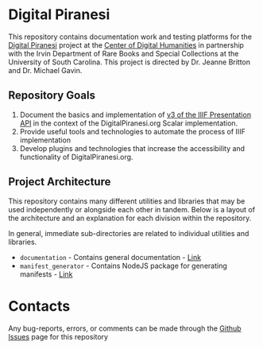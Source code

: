 # Digital Piranesi

This repository contains documentation work and testing platforms for the [Digital Piranesi](http://digitalpiranesi.org/) project at the [Center of Digital Humanities](https://sc.edu/about/centers/digital_humanities/projects/digital_piranesi.php) in partnership with the Irvin Department of Rare Books and Special Collections at the University of South Carolina. This project is directed by Dr. Jeanne Britton and Dr. Michael Gavin.

## Repository Goals
1. Document the basics and implementation of [v3 of the IIIF Presentation API](https://iiif.io/api/presentation/3.0/) in the context of the DigitalPiranesi.org Scalar implementation.
2. Provide useful tools and technologies to automate the process of IIIF implementation
3. Develop plugins and technologies that increase the accessibility and functionality of DigitalPiranesi.org.

## Project Architecture

This repository contains many different utilities and libraries that may be used independently or alongside each other
in tandem. Below is a layout of the architecture and an explanation for each division within the repository.

In general, immediate sub-directories are related to individual utilities and libraries.

* ```documentation``` - Contains general documentation - [Link](./documentation/README.md)
* ```manifest_generator``` - Contains NodeJS package for generating manifests - [Link](./manifest_generator/README.md)

# Contacts

Any bug-reports, errors, or comments can be made through the [Github Issues](https://github.com/waltster/DigitalPiranesi/issues) page for this repository
